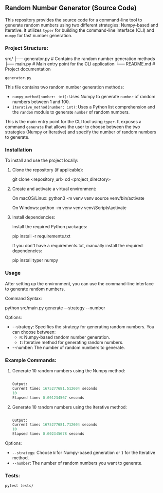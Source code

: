 ## Random Number Generator (Source Code)

This repository provides the source code for a command-line tool to generate random numbers using two different strategies: Numpy-based and Iterative. It utilizes `typer` for building the command-line interface (CLI) and `numpy` for fast number generation.

### Project Structure:

src/
├── generator.py      # Contains the random number generation methods
├── main.py           # Main entry point for the CLI application
└── README.md         # Project documentation

`generator.py`

This file contains two random number generation methods:
- `numpy_method(number: int)`: Uses Numpy to generate `number` of random numbers between 1 and 100.
- `iterative_method(number: int)`: Uses a Python list comprehension and the `random` module to generate `number` of random numbers.

This is the main entry point for the CLI tool using `typer`. It exposes a command `generate` that allows the user to choose between the two strategies (Numpy or Iterative) and specify the number of random numbers to generate.

### Installation

To install and use the project locally:

1. Clone the repository (if applicable):

   git clone <repository_url>
   cd <project_directory>

2. Create and activate a virtual environment:

   On macOS/Linux:
     python3 -m venv venv
     source venv/bin/activate

   On Windows:
     python -m venv venv
     venv\Scripts\activate

3. Install dependencies:

   Install the required Python packages:

   pip install -r requirements.txt

   If you don't have a requirements.txt, manually install the required dependencies:

   pip install typer numpy

### Usage

After setting up the environment, you can use the command-line interface to generate random numbers.

Command Syntax:

   python src/main.py generate --strategy <strategy> --number <number>

Options:
- --strategy: Specifies the strategy for generating random numbers. You can choose between:
    - `N`: Numpy-based random number generation.
    - `I`: Iterative method for generating random numbers.
- --number: The number of random numbers to generate.

### Example Commands:

1. Generate 10 random numbers using the Numpy method:

   ```python src/main.py generate --strategy N --number 10

   Output:
   Current time: 1675277681.512604 seconds
   10
   Elapsed time: 0.001234567 seconds
   ```

2. Generate 10 random numbers using the Iterative method:

   ```python src/main.py generate --strategy I --number 10

   Output:
   Current time: 1675277681.712604 seconds
   10
   Elapsed time: 0.002345678 seconds
   ```

Options:

- `--strategy`: Choose `N` for Numpy-based generation or `I` for the Iterative method.
- `--number`: The number of random numbers you want to generate.


### Tests:

```
pytest tests/
```

